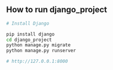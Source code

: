 
## How to run django_project


```bash
# Install Django

pip install django
cd django_project
python manage.py migrate
python manage.py runserver

# http://127.0.0.1:8000
```